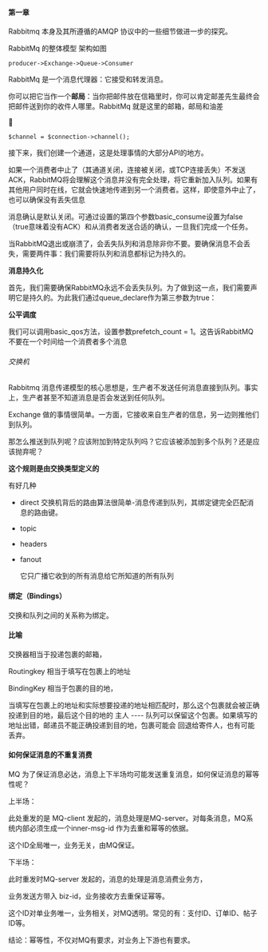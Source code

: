 #### 第一章

Rabbitmq 本身及其所遵循的AMQP 协议中的一些细节做进一步的探究。

RabbitMq 的整体模型 架构如图

```
producer->Exchange->Queue->Consumer
```

RabbitMq 是一个消息代理器：它接受和转发消息。

你可以把它当作一个**邮局**：当你把邮件放在信箱里时，你可以肯定邮差先生最终会把邮件送到你的收件人哪里。RabbitMq 就是这里的邮箱，邮局和油差





```
$channel = $connection->channel();

```

接下来，我们创建一个通道，这是处理事情的大部分API的地方。

如果一个消费者中止了（其通道关闭，连接被关闭，或TCP连接丢失）不发送ACK，RabbitMQ将会理解这个消息并没有完全处理，将它重新加入队列。如果有其他用户同时在线，它就会快速地传递到另一个消费者。这样，即使意外中止了，也可以确保没有丢失信息



消息确认是默认关闭。可通过设置的第四个参数basic_consume设置为false（true意味着没有ACK）和从消费者发送合适的确认，一旦我们完成一个任务。



当RabbitMQ退出或崩溃了，会丢失队列和消息除非你不要。要确保消息不会丢失，需要两件事：我们需要将队列和消息都标记为持久的。



**消息持久化**

首先，我们需要确保RabbitMQ永远不会丢失队列。为了做到这一点，我们需要声明它是持久的。为此我们通过queue_declare作为第三参数为true：



**公平调度**

我们可以调用basic_qos方法，设置参数prefetch_count = 1。这告诉RabbitMQ不要在一个时间给一个消费者多个消息



###### 交换机

Rabbitmq 消息传递模型的核心思想是，生产者不发送任何消息直接到队列。事实上，生产者甚至不知道消息是否会发送到任何队列。

Exchange 做的事情很简单。一方面，它接收来自生产者的信息，另一边则推他们到队列。

那怎么推送到队列呢？应该附加到特定队列吗？它应该被添加到多个队列？还是应该抛弃呢？

**这个规则是由交换类型定义的**

有好几种

- direct 交换机背后的路由算法很简单-消息传递到队列，其绑定键完全匹配消息的路由键。

- topic

- headers

- fanout

    它只广播它收到的所有消息给它所知道的所有队列

#### 绑定（Bindings）

交换和队列之间的关系称为绑定。



#### 比喻

交换器相当于投递包裹的邮箱，

Routingkey 相当于填写在包裹上的地址

BindingKey 相当于包裹的目的地，

当填写在包裹上的地址和实际想要投递的地址相匹配时，那么这个包裹就会被正确投递到目的地，最后这个目的地的 主人 ---- 队列可以保留这个包裹。如果填写的地址出错，邮递员不能正确投递到目的地，包裹可能会 回退给寄件人，也有可能丢弃。



#### 如何保证消息的不重复消费

MQ 为了保证消息必达，消息上下半场均可能发送重复消息，如何保证消息的幂等性呢？

上半场：

此处重发的是 MQ-client 发起的，消息处理是MQ-server。对每条消息，MQ系统内部必须生成一个inner-msg-id 作为去重和幂等的依据。

这个ID全局唯一，业务无关，由MQ保证。



下半场：

此时重发时MQ-server 发起的，消息的处理是消息消费业务方，

业务发送方带入 biz-id，业务接收方去重保证幂等。

这个ID对单业务唯一，业务相关，对MQ透明。常见的有：支付ID、订单ID、帖子ID等。

结论：幂等性，不仅对MQ有要求，对业务上下游也有要求。